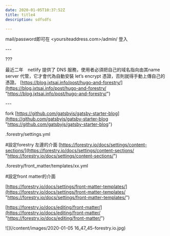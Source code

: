 ```yaml
---
date: 2020-01-05T10:37:52Z
title: title4
description: sdfsdfs

---
```

mail/password即可在 <yoursiteaddress.com>/admin/ 登入

\---

???

最近二年　netlify 提供了 DNS 服務，使用者必須把自己的域名指向由其name server 代管，它才會代為自動安裝 let’s encrypt 憑證，否則就得手動上傳自己的憑證。 [https://blog.jxtsai.info/post/hugo-and-forestry/](https://blog.jxtsai.info/post/hugo-and-forestry/ "https://blog.jxtsai.info/post/hugo-and-forestry/")

\---

fork [https://github.com/gatsbyjs/gatsby-starter-blog](https://github.com/gatsbyjs/gatsby-starter-blog "https://github.com/gatsbyjs/gatsby-starter-blog")

.forestry/settings.yml

\#設定forestry 左邊的介面 [https://forestry.io/docs/settings/content-sections/](https://forestry.io/docs/settings/content-sections/ "https://forestry.io/docs/settings/content-sections/")

.forestry/front_matter/templates/xx.yml

\#設定front matter的介面

[https://forestry.io/docs/settings/front-matter-templates/](https://forestry.io/docs/settings/front-matter-templates/ "https://forestry.io/docs/settings/front-matter-templates/")

[https://forestry.io/docs/editing/front-matter/](https://forestry.io/docs/editing/front-matter/ "https://forestry.io/docs/editing/front-matter/")

![](/content/images/2020-01-05 16_47_45-forestry.io.jpg)